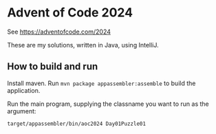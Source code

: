 
# Advent of Code 2024

See https://adventofcode.com/2024

These are my solutions, written in Java, using IntelliJ.

## How to build and run

Install maven. Run `mvn package appassembler:assemble` to build the application.

Run the main program, supplying the classname you want to run as the argument:  

```sh
target/appassembler/bin/aoc2024 Day01Puzzle01
```
